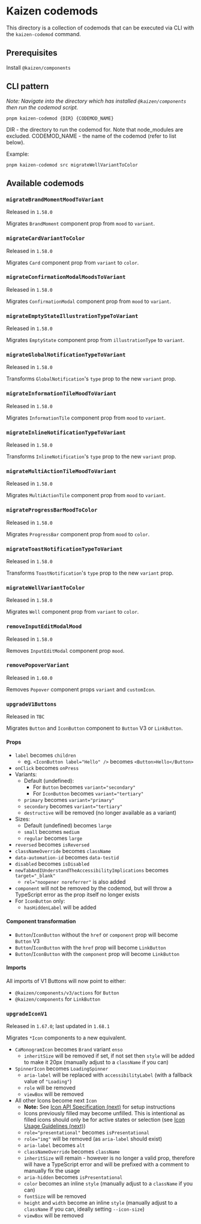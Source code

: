 # Kaizen codemods

This directory is a collection of codemods that can be executed via CLI with the `kaizen-codemod` command.

## Prerequisites

Install `@kaizen/components`

## CLI pattern

_Note: Navigate into the directory which has installed `@kaizen/components` then run the codemod script._

```
pnpm kaizen-codemod {DIR} {CODEMOD_NAME}
```

DIR - the directory to run the codemod for. Note that node_modules are excluded.
CODEMOD_NAME - the name of the codemod (refer to list below).

Example:

```
pnpm kaizen-codemod src migrateWellVariantToColor
```

## Available codemods

### `migrateBrandMomentMoodToVariant`

Released in `1.58.0`

Migrates `BrandMoment` component prop from `mood` to `variant`.

### `migrateCardVariantToColor`

Released in `1.58.0`

Migrates `Card` component prop from `variant` to `color`.

### `migrateConfirmationModalMoodsToVariant`

Released in `1.58.0`

Migrates `ConfirmationModal` component prop from `mood` to `variant`.

### `migrateEmptyStateIllustrationTypeToVariant`

Released in `1.58.0`

Migrates `EmptyState` component prop from `illustrationType` to `variant`.

### `migrateGlobalNotificationTypeToVariant`

Released in `1.58.0`

Transforms `GlobalNotification`'s `type` prop to the new `variant` prop.

### `migrateInformationTileMoodToVariant`

Released in `1.58.0`

Migrates `InformationTile` component prop from `mood` to `variant`.

### `migrateInlineNotificationTypeToVariant`

Released in `1.58.0`

Transforms `InlineNotification`'s `type` prop to the new `variant` prop.

### `migrateMultiActionTileMoodToVariant`

Released in `1.58.0`

Migrates `MultiActionTile` component prop from `mood` to `variant`.

### `migrateProgressBarMoodToColor`

Released in `1.58.0`

Migrates `ProgressBar` component prop from `mood` to `color`.

### `migrateToastNotificationTypeToVariant`

Released in `1.58.0`

Transforms `ToastNotification`'s `type` prop to the new `variant` prop.

### `migrateWellVariantToColor`

Released in `1.58.0`

Migrates `Well` component prop from `variant` to `color`.

### `removeInputEditModalMood`

Released in `1.58.0`

Removes `InputEditModal` component prop `mood`.

### `removePopoverVariant`

Released in `1.60.0`

Removes `Popover` component props `variant` and `customIcon`.

### `upgradeV1Buttons`

Released in `TBC`

Migrates `Button` and `IconButton` component to `Button` V3 or `LinkButton`.

#### Props

- `label` becomes `children`
  - eg. `<IconButton label="Hello" />` becomes `<Button>Hello</Button>`
- `onClick` becomes `onPress`
- Variants:
  - Default (undefined):
    - For `Button` becomes `variant="secondary"`
    - For `IconButton` becomes `variant="tertiary"`
  - `primary` becomes `variant="primary"`
  - `secondary` becomes `variant="tertiary"`
  - `destructive` will be removed (no longer available as a variant)
- Sizes:
  - Default (undefined) becomes `large`
  - `small` becomes `medium`
  - `regular` becomes `large`
- `reversed` becomes `isReversed`
- `classNameOverride` becomes `className`
- `data-automation-id` becomes `data-testid`
- `disabled` becomes `isDisabled`
- `newTabAndIUnderstandTheAccessibilityImplications` becomes `target="_blank"`
  - `rel="noopener noreferrer"` is also added
- `component` will not be removed by the codemod, but will throw a TypeScript error as the prop itself no longer exists
- For `IconButton` only:
  - `hasHiddenLabel` will be added

#### Component transformation

- `Button`/`IconButton` without the `href` or `component` prop will become `Button` V3
- `Button`/`IconButton` with the `href` prop will become `LinkButton`
- `Button`/`IconButton` with the `component` prop will become `LinkButton`

#### Imports

All imports of V1 Buttons will now point to either:

- `@kaizen/components/v3/actions` for `Button`
- `@kaizen/components` for `LinkButton`

### `upgradeIconV1`

Released in `1.67.0`; last updated in `1.68.1`

Migrates `*Icon` components to a new equivalent.

- `CaMonogramIcon` becomes `Brand` variant `enso`
  - `inheritSize` will be removed if set, if not set then `style` will be added to make it 20px (manually adjust to a `className` if you can)
- `SpinnerIcon` becomes `LoadingSpinner`
  - `aria-label` will be replaced with `accessibilityLabel` (with a fallback value of `"Loading"`)
  - `role` will be removed
  - `viewBox` will be removed
- All other Icons become next `Icon`
  - **Note:** See [Icon API Specification (next)](https://cultureamp.design/?path=/docs/illustrations-icon-icon-next-api-specification--docs) for setup instructions
  - Icons previously filled may become unfilled. This is intentional as filled icons should only be for active states or selection (see [Icon Usage Guidelines (next)](https://cultureamp.design/?path=/docs/illustrations-icon-icon-next-usage-guidelines--docs#do-use-the-appropriate-fill-for-the-icon-context-and-state))
  - `role="presentational"` becomes `isPresentational`
  - `role="img"` will be removed (as `aria-label` should exist)
  - `aria-label` becomes `alt`
  - `classNameOverride` becomes `className`
  - `inheritSize` will remain - however is no longer a valid prop, therefore will have a TypeScript error and will be prefixed with a comment to manually fix the usage
  - `aria-hidden` becomes `isPresentational`
  - `color` becomes an inline `style` (manually adjust to a `className` if you can)
  - `fontSize` will be removed
  - `height` and `width` become an inline `style` (manually adjust to a `className` if you can, ideally setting `--icon-size`)
  - `viewBox` will be removed
